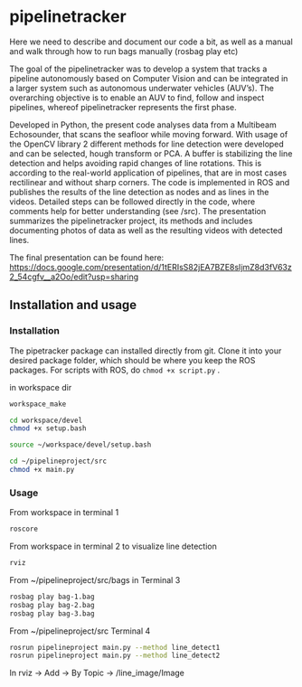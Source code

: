# pipelinetracker

Here we need to describe and document our code a bit, as well as a manual and walk through how to run bags manually (rosbag play etc)

The goal of the pipelinetracker was to develop a system that tracks a pipeline autonomously based on Computer Vision and can be integrated in a larger system such as autonomous underwater vehicles (AUV’s). The overarching objective is to enable an AUV to find, follow and inspect pipelines, whereof pipelinetracker represents the first phase. 

Developed in Python, the present code analyses data from a Multibeam Echosounder, that scans the seafloor while moving forward. With usage of the OpenCV library 2 different methods for line detection were developed and can be selected, hough transform or PCA. A buffer is stabilizing the line detection and helps avoiding rapid changes of line rotations. This is according to the real-world application of pipelines, that are in most cases rectilinear and without sharp corners. The code is implemented in ROS and publishes the results of the line detection as nodes and as lines in the videos. Detailed steps can be followed directly in the code, where comments help for better understanding (see /src). The presentation summarizes the pipelinetracker project, its methods and includes documenting photos of data as well as the resulting videos with detected lines. 

The final presentation can be found here:
https://docs.google.com/presentation/d/1tERIsS82jEA7BZE8sIjmZ8d3fV63z2_54cgfv__a2Oo/edit?usp=sharing

## Installation and usage

### Installation

The pipetracker package can installed directly from git. Clone it into your desired package folder, which should be where you keep the ROS packages. 
For scripts with ROS, do `chmod +x script.py` . 


in workspace dir
```sh
workspace_make
```

```sh
cd workspace/devel
chmod +x setup.bash
```

```sh
source ~/workspace/devel/setup.bash
```

```sh
cd ~/pipelineproject/src
chmod +x main.py
```




### Usage

From workspace in terminal 1

```sh
roscore
```

From workspace in terminal 2 to visualize line detection
```sh
rviz
```
From ~/pipelineproject/src/bags in Terminal 3
```sh
rosbag play bag-1.bag
rosbag play bag-2.bag
rosbag play bag-3.bag
```

From ~/pipelineproject/src Terminal 4

```sh
rosrun pipelineproject main.py --method line_detect1 
rosrun pipelineproject main.py --method line_detect2 
```

In rviz -> Add -> By Topic -> /line_image/Image
